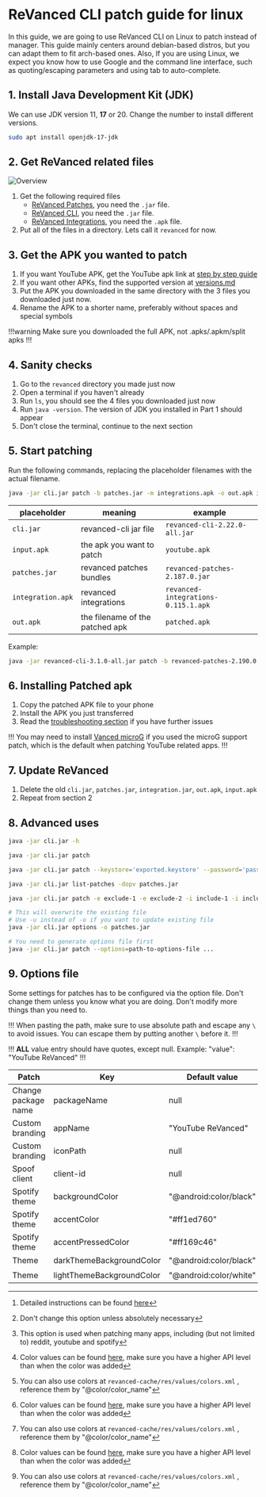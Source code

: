 # ReVanced CLI patch guide for linux

In this guide, we are going to use ReVanced CLI on Linux to patch instead of manager. This guide mainly centers around debian-based distros, but you can adapt them to fit arch-based ones. Also, If you are using Linux, we expect you know how to use Google and the command line interface, such as quoting/escaping parameters and using tab to auto-complete.

## 1. Install Java Development Kit (JDK)

We can use JDK version 11, **17** or 20. Change the number to install different versions.

```bash Install openjdk 17
sudo apt install openjdk-17-jdk
```

## 2. Get ReVanced related files

![Overview](https://raw.githubusercontent.com/SodaWithoutSparkles/revanced-troubleshooting-guide/main/screenshots/501-cli-patch-embed.jpg)

1. Get the following required files
    - [ReVanced Patches](https://github.com/ReVanced/revanced-patches/releases/latest), you need the `.jar` file.
    - [ReVanced CLI](https://github.com/revanced/revanced-cli/releases/latest), you need the `.jar` file.
    - [ReVanced Integrations](https://github.com/revanced/revanced-integrations/releases/latest), you need the `.apk` file.
2. Put all of the files in a directory. Lets call it `revanced` for now.

## 3. Get the APK you wanted to patch

1. If you want YouTube APK, get the YouTube apk link at [step by step guide](https://sodawithoutsparkles.github.io/revanced-troubleshooting-guide/step-by-step/03-get-files/)
2. If you want other APKs, find the supported version at [versions.md](https://sodawithoutsparkles.github.io/revanced-troubleshooting-guide/05-versions/)
3. Put the APK you downloaded in the same directory with the 3 files you downloaded just now.
4. Rename the APK to a shorter name, preferably without spaces and special symbols

!!!warning
Make sure you downloaded the full APK, not .apks/.apkm/split apks
!!!

## 4. Sanity checks

1. Go to the `revanced` directory you made just now
2. Open a terminal if you haven't already
3. Run `ls`, you should see the 4 files you downloaded just now
4. Run `java -version`. The version of JDK you installed in Part 1 should appear
5. Don't close the terminal, continue to the next section

## 5. Start patching

Run the following commands, replacing the placeholder filenames with the actual filename.

```bash
java -jar cli.jar patch -b patches.jar -m integrations.apk -o out.apk input.apk
```

| placeholder | meaning | example |
|---|---|---|
| `cli.jar` | revanced-cli jar file | `revanced-cli-2.22.0-all.jar` |
| `input.apk` | the apk you want to patch | `youtube.apk` |
| `patches.jar` | revanced patches bundles | `revanced-patches-2.187.0.jar` |
| `integration.apk` | revanced integrations | `revanced-integrations-0.115.1.apk`|
| `out.apk` | the filename of the patched apk | `patched.apk` |

Example:

```bash
java -jar revanced-cli-3.1.0-all.jar patch -b revanced-patches-2.190.0.jar -m revanced-integrations-0.117.1.apk -o out.apk youtube.apk
```

## 6. Installing Patched apk

1. Copy the patched APK file to your phone
2. Install the APK you just transferred
3. Read the [troubleshooting section](/troubleshoot/00-trouble-shooting.md) if you have further issues

!!!
You may need to install [Vanced microG]((https://github.com/TeamVanced/VancedMicroG/releases/tag/v0.2.24.220220-220220001)) if you used the microG support patch, which is the default when patching YouTube related apps.
!!!

## 7. Update ReVanced

1. Delete the old `cli.jar`, `patches.jar`, `integration.jar`, `out.apk`, `input.apk`
2. Repeat from section 2

## 8. Advanced uses

```bash Read the help page for revanced-cli
java -jar cli.jar -h
```

```bash Read the help page for each sub-commands (example: patch sub-command)
java -jar cli.jar patch
```

```bash Specify keystore file and password
java -jar cli.jar patch --keystore='exported.keystore' --password='passwordOfKeystore' -b patches.jar ...
```

```bash List patches available (with descriptions, options, packages and versions compatible)
java -jar cli.jar list-patches -dopv patches.jar
```

```bash Include / Exclude patches
java -jar cli.jar patch -e exclude-1 -e exclude-2 -i include-1 -i include-2 ...
```

```bash Generate Options file
# This will overwrite the existing file
# Use -u instead of -o if you want to update existing file
java -jar cli.jar options -o patches.jar
```

```bash Use Options file
# You need to generate options file first
java -jar cli.jar patch --options=path-to-options-file ...
```

## 9. Options file

Some settings for patches has to be configured via the option file. Don't change them unless you know what you are doing. Don't modify more things than you need to.

!!!
When pasting the path, make sure to use absolute path and escape any `\` to avoid issues. You can escape them by putting another `\` before it.
!!!

!!!
**ALL** value entry should have quotes, except null. Example:
"value": "YouTube ReVanced"
!!!

| Patch | Key | Default value | Type | Example |
| --- | --- | --- | --- | --- |
| Change package name | packageName | null | pkgName | "app.revanced.android.youtubealt" |
| Custom branding | appName | "YouTube ReVanced" | string | "new app name" |
| Custom branding | iconPath | null | path | `"C:\\Users\\test\\Downloads\\res\\"` [^1] |
| Spoof client | client-id | null | string | "abcdef" [^2] [^3] |
| Spotify theme | backgroundColor | "@android:color/black" | string | "@android:color/black" [^4] [^5] |
| Spotify theme | accentColor | "#ff1ed760" | AARRGGBB color code | "#ff1ed761" |
| Spotify theme | accentPressedColor | "#ff169c46" | AARRGGBB color code | "#ff169c47" |
| Theme | darkThemeBackgroundColor | "@android:color/black" | string | "@android:color/holo_blue_dark" [^4] [^5] |
| Theme | lightThemeBackgroundColor | "@android:color/white" | string | "@android:color/holo_purple" [^4] [^5] |

[^1]: Detailed instructions can be found [here](/08-change-icons.md)

[^2]: Don't change this option unless absolutely necessary

[^3]: This option is used when patching many apps, including (but not limited to) reddit, youtube and spotify

[^4]: Color values can be found [here](https://developer.android.com/reference/android/R.color#constants_1), make sure you have a higher API level than when the color was added

[^5]: You can also use colors at `revanced-cache/res/values/colors.xml` [^6], reference them by "@color/color_name"

[^6]: You can also edit that file after revanced deleted the cache to include custom colors

